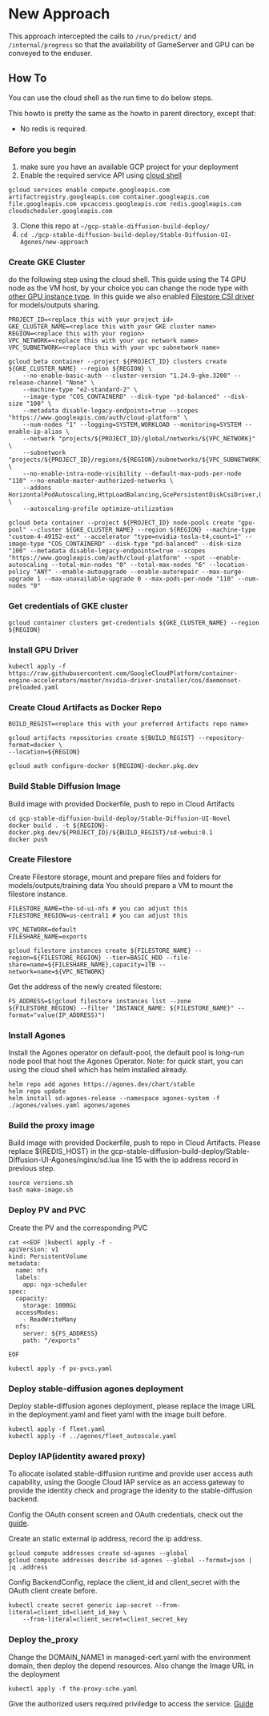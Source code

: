 # New Approach

This approach intercepted the calls to `/run/predict/` and `/internal/progress` so that the availability of GameServer and GPU can be conveyed to the enduser. 

## How To

You can use the cloud shell as the run time to do below steps.

This howto is pretty the same as the howto in parent directory, except that: 

- No redis is required.


### Before you begin

1. make sure you have an available GCP project for your deployment
2. Enable the required service API using [cloud shell](https://cloud.google.com/shell/docs/run-gcloud-commands)
```
gcloud services enable compute.googleapis.com artifactregistry.googleapis.com container.googleapis.com file.googleapis.com vpcaccess.googleapis.com redis.googleapis.com cloudscheduler.googleapis.com
```
3. Clone this repo at `~/gcp-stable-diffusion-build-deploy/`
4. `cd ./gcp-stable-diffusion-build-deploy/Stable-Diffusion-UI-Agones/new-approach`

### Create GKE Cluster
do the following step using the cloud shell. This guide using the T4 GPU node as the VM host, by your choice you can change the node type with [other GPU instance type](https://cloud.google.com/compute/docs/gpus).
In this guide we also enabled [Filestore CSI driver](https://cloud.google.com/kubernetes-engine/docs/how-to/persistent-volumes/filestore-csi-driver) for models/outputs sharing.

```
PROJECT_ID=<replace this with your project id>
GKE_CLUSTER_NAME=<replace this with your GKE cluster name>
REGION=<replace this with your region>
VPC_NETWORK=<replace this with your vpc network name>
VPC_SUBNETWORK=<replace this with your vpc subnetwork name>

gcloud beta container --project ${PROJECT_ID} clusters create ${GKE_CLUSTER_NAME} --region ${REGION} \
    --no-enable-basic-auth --cluster-version "1.24.9-gke.3200" --release-channel "None" \
    --machine-type "e2-standard-2" \
    --image-type "COS_CONTAINERD" --disk-type "pd-balanced" --disk-size "100" \
    --metadata disable-legacy-endpoints=true --scopes "https://www.googleapis.com/auth/cloud-platform" \
    --num-nodes "1" --logging=SYSTEM,WORKLOAD --monitoring=SYSTEM --enable-ip-alias \
    --network "projects/${PROJECT_ID}/global/networks/${VPC_NETWORK}" \
    --subnetwork "projects/${PROJECT_ID}/regions/${REGION}/subnetworks/${VPC_SUBNETWORK}" \
    --no-enable-intra-node-visibility --default-max-pods-per-node "110" --no-enable-master-authorized-networks \
    --addons HorizontalPodAutoscaling,HttpLoadBalancing,GcePersistentDiskCsiDriver,GcpFilestoreCsiDriver \
    --autoscaling-profile optimize-utilization

gcloud beta container --project ${PROJECT_ID} node-pools create "gpu-pool" --cluster ${GKE_CLUSTER_NAME} --region ${REGION} --machine-type "custom-4-49152-ext" --accelerator "type=nvidia-tesla-t4,count=1" --image-type "COS_CONTAINERD" --disk-type "pd-balanced" --disk-size "100" --metadata disable-legacy-endpoints=true --scopes "https://www.googleapis.com/auth/cloud-platform" --spot --enable-autoscaling --total-min-nodes "0" --total-max-nodes "6" --location-policy "ANY" --enable-autoupgrade --enable-autorepair --max-surge-upgrade 1 --max-unavailable-upgrade 0 --max-pods-per-node "110" --num-nodes "0"
```

### Get credentials of GKE cluster
```
gcloud container clusters get-credentials ${GKE_CLUSTER_NAME} --region ${REGION}
```

### Install GPU Driver
```
kubectl apply -f https://raw.githubusercontent.com/GoogleCloudPlatform/container-engine-accelerators/master/nvidia-driver-installer/cos/daemonset-preloaded.yaml
```

### Create Cloud Artifacts as Docker Repo
```
BUILD_REGIST=<replace this with your preferred Artifacts repo name>

gcloud artifacts repositories create ${BUILD_REGIST} --repository-format=docker \
--location=${REGION}

gcloud auth configure-docker ${REGION}-docker.pkg.dev
```


### Build Stable Diffusion Image
Build image with provided Dockerfile, push to repo in Cloud Artifacts

```
cd gcp-stable-diffusion-build-deploy/Stable-Diffusion-UI-Novel
docker build . -t ${REGION}-docker.pkg.dev/${PROJECT_ID}/${BUILD_REGIST}/sd-webui:0.1
docker push 

```

### Create Filestore
Create Filestore storage, mount and prepare files and folders for models/outputs/training data
You should prepare a VM to mount the filestore instance.

```
FILESTORE_NAME=the-sd-ui-nfs # you can adjust this
FILESTORE_REGION=us-central1 # you can adjust this

VPC_NETWORK=default
FILESHARE_NAME=exports

gcloud filestore instances create ${FILESTORE_NAME} --region=${FILESTORE_REGION} --tier=BASIC_HDD --file-share=name=${FILESHARE_NAME},capacity=1TB --network=name=${VPC_NETWORK}
```
Get the address of the newly created filestore:

```
FS_ADDRESS=$(gcloud filestore instances list --zone ${FILESTORE_REGION} --filter "INSTANCE_NAME: ${FILESTORE_NAME}" --format="value(IP_ADDRESS)")
```

### Install Agones
Install the Agones operator on default-pool, the default pool is long-run node pool that host the Agones Operator.
Note: for quick start, you can using the cloud shell which has helm installed already.
```
helm repo add agones https://agones.dev/chart/stable
helm repo update
helm install sd-agones-release --namespace agones-system -f ./agones/values.yaml agones/agones
```

### Build the proxy image
Build image with provided Dockerfile, push to repo in Cloud Artifacts. Please replace ${REDIS_HOST} in the gcp-stable-diffusion-build-deploy/Stable-Diffusion-UI-Agones/nginx/sd.lua line 15 with the ip address record in previous step.

```
source versions.sh
bash make-image.sh
```

### Deploy PV and PVC

Create the PV and the corresponding PVC

```
cat <<EOF |kubectl apply -f -
apiVersion: v1
kind: PersistentVolume
metadata:
  name: nfs
  labels:
    app: ngx-scheduler
spec:
  capacity:
    storage: 1000Gi
  accessModes:
    - ReadWriteMany
  nfs:
    server: ${FS_ADDRESS}
    path: "/exports"

EOF

kubectl apply -f pv-pvcs.yaml
```


### Deploy stable-diffusion agones deployment
Deploy stable-diffusion agones deployment, please replace the image URL in the deployment.yaml and fleet yaml with the image built before.
```
kubectl apply -f fleet.yaml
kubectl apply -f ../agones/fleet_autoscale.yaml
```



### Deploy IAP(identity awared proxy)
To allocate isolated stable-diffusion runtime and provide user access auth capability, using the Google Cloud IAP service as an access gateway to provide the identity check and prograge the idenity to the stable-diffusion backend.

Config the OAuth consent screen and OAuth credentials, check out the [guide](https://cloud.google.com/iap/docs/enabling-kubernetes-howto#oauth-configure).

Create an static external ip address, record the ip address.
```
gcloud compute addresses create sd-agones --global
gcloud compute addresses describe sd-agones --global --format=json | jq .address
```

Config BackendConfig, replace the client_id and client_secret with the OAuth client create before.
```
kubectl create secret generic iap-secret --from-literal=client_id=client_id_key \
    --from-literal=client_secret=client_secret_key
```

### Deploy the_proxy
Change the DOMAIN_NAME1 in managed-cert.yaml with the environment domain, then deploy the depend resources.
Also change the Image URL in the deployment
```
kubectl apply -f the-proxy-sche.yaml
```

Give the authorized users required priviledge to access the service. [Guide](https://cloud.google.com/iap/docs/enabling-kubernetes-howto#iap-access)

